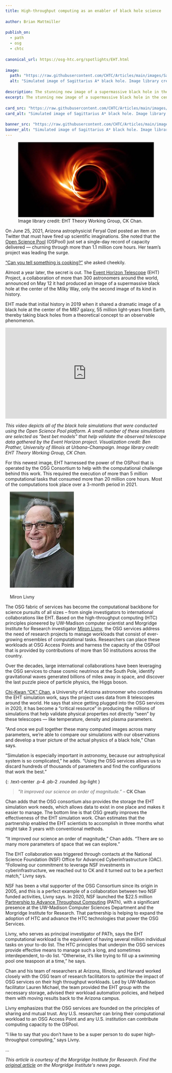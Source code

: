 ```yaml
---
title: High-throughput computing as an enabler of black hole science

author: Brian Mattmiller

publish_on:
  - path
  - osg
  - chtc

canonical_url: https://osg-htc.org/spotlights/EHT.html

image:
  path: "https://raw.githubusercontent.com/CHTC/Articles/main/images/SagA-black-hole.jpg"
  alt: "Simulated image of Sagittarius A* black hole. Image library credit: EHT Theory Working Group, CK Chan."
  
description: The stunning new image of a supermassive black hole in the center of the Milky Way was created by eight telescopes, 300 international astronomers and more than 5 million computational tasks. This Morgridge Institute article describes how the Wisconsin-based Open Science Pool helped make sense of it all.
excerpt: The stunning new image of a supermassive black hole in the center of the Milky Way was created by eight telescopes, 300 international astronomers and more than 5 million computational tasks. This Morgridge Institute article describes how the Wisconsin-based Open Science Pool helped make sense of it all.

card_src: "https://raw.githubusercontent.com/CHTC/Articles/main/images/SagA-black-hole.jpg"
card_alt: "Simulated image of Sagittarius A* black hole. Image library credit: EHT Theory Working Group, CK Chan."

banner_src: "https://raw.githubusercontent.com/CHTC/Articles/main/images/Black-hole-banner.jpg"
banner_alt: "Simulated image of Sagittarius A* black hole. Image library credit: EHT Theory Working Group, CK Chan."
---
```


<figure>
  <img src="https://raw.githubusercontent.com/CHTC/Articles/main/images/SagA-black-hole.jpg" alt="Simulated image of Sagittarius A* black hole. Image library credit: EHT Theory Working Group, CK Chan."/>
  <figcaption class="figure-caption">Image library credit: EHT Theory Working Group, CK Chan.<br/></figcaption>
</figure>

On June 25, 2021, Arizona astrophysicist Feryal Ozel posted an item on Twitter that must have fired up scientific imaginations. She noted that the [Open Science Pool](https://opensciencegrid.org/services/open_science_pool.html) (OSPool) just set a single-day record of capacity delivered — churning through more than 1.1 million core hours. Her team’s project was leading the surge.

[“Can you tell something is cooking?”](https://twitter.com/feryal_ozel/status/1408432954460688389) she asked cheekily.

Almost a year later, the secret is out. The [Event Horizon Telescope](https://eventhorizontelescope.org/) (EHT) Project, a collaboration of more than 300 astronomers around the world, announced on May 12 it had produced an image of a supermassive black hole at the center of the Milky Way, only the second image of its kind in history.

EHT made that initial history in 2019 when it shared a dramatic image of a black hole at the center of the M87 galaxy, 55 million light-years from Earth, thereby taking black holes from a theoretical concept to an observable phenomenon.

<div style="padding:56.25% 0 0 0;position:relative;"><iframe src="https://player.vimeo.com/video/708267814?h=4808a01598" style="position:absolute;top:0;left:0;width:100%;height:100%;" frameborder="0" allow="autoplay; fullscreen; picture-in-picture" allowfullscreen></iframe></div><script src="https://player.vimeo.com/api/player.js"></script>

*This video depicts all of the black hole simulations that were conducted using the Open Science Pool platform. A small number of these simulations are selected as “best bet models” that help validate the observed telescope data gathered by the Event Horizon project. Visualization credit: Ben Prather, University of Illinois at Urbana-Champaign. Image library credit: EHT Theory Working Group, CK Chan.*

For this newest image, EHT harnessed the power of the OSPool that is operated by the OSG Consortium to help with the computational challenge behind this work. This required the execution of more than 5 million computational tasks that consumed more than 20 million core hours. Most of the computations took place over a 3-month period in 2021.

<figure class="figure float-end" style="margin-left: 1em; width: 200px;">
  <img src='https://raw.githubusercontent.com/CHTC/Articles/main/images/Miron.jpg' class="figure-img img-fluid rounded" alt="Miron Livny" width="200px">
  <figcaption class="figure-caption"> <br/>Miron Livny</figcaption>
</figure>

The OSG fabric of services has become the computational backbone for science pursuits of all sizes – from single investigators to international collaborations like EHT. Based on the high-throughput computing (HTC) principles pioneered by UW-Madison computer scientist and Morgridge Institute for Research investigator [Miron Livny](https://morgridge.org/profile/miron-livny/), the OSG services address the need of research projects to manage workloads that consist of ever-growing ensembles of computational tasks. Researchers can place these workloads at OSG Access Points and harness the capacity of the OSPool that is provided by contributions of more than 50 institutions across the country.

Over the decades, large international collaborations have been leveraging the OSG services to chase cosmic neutrinos at the South Pole, identify gravitational waves generated billions of miles away in space, and discover the last puzzle piece of particle physics, the Higgs boson.

[Chi-Kwan “CK” Chan](https://www.as.arizona.edu/people/faculty/chi-kwan-chan), a University of Arizona astronomer who coordinates the EHT simulation work, says the project uses data from 8 telescopes around the world. He says that since getting plugged into the OSG services in 2020, it has become a “critical resource” in producing the millions of simulations that help validate physical properties not directly “seen” by these telescopes — like temperature, density and plasma parameters.

“And once we pull together these many computed images across many parameters, we’re able to compare our simulations with our observations and develop a truer picture of the actual physics of a black hole,” Chan says.

“Simulation is especially important in astronomy, because our astrophysical system is so complicated,” he adds. “Using the OSG services allows us to discard hundreds of thousands of parameters and find the configurations that work the best.”

{: .text-center .p-4 .pb-2 .rounded .bg-light }
> *"It improved our science an order of magnitude.”*
> – **CK Chan**

Chan adds that the OSG consortium also provides the storage the EHT simulation work needs, which allows data to exist in one place and makes it easier to manage. The bottom line is that OSG greatly improves the effectiveness of the EHT simulation work. Chan estimates that the partnership enabled the EHT scientists to accomplish in three months what might take 3 years with conventional methods.

“It improved our science an order of magnitude,” Chan adds. “There are so many more parameters of space that we can explore.”

The EHT collaboration was triggered through contacts at the National Science Foundation (NSF) Office for Advanced Cyberinfrastructure (OAC).  “Following our commitment to leverage NSF investments in cyberinfrastructure, we reached out to CK and it turned out to be a perfect match,” Livny says.

NSF has been a vital supporter of the OSG Consortium since its origin in 2005, and this is a perfect example of a collaboration between two NSF funded activities, Livny says. In 2020, NSF launched the $22.5 million [Partnership to Advance Throughput Computing](https://path-cc.io/) (PATh), with a significant presence at the UW-Madison Computer Sciences Department and the Morgridge Institute for Research. That partnership is helping to expand the adoption of HTC and advance the HTC technologies that power the OSG Services.

Livny, who serves as principal investigator of PATh, says the EHT computational workload is the equivalent of having several million individual tasks on your to-do list. The HTC principles that underpin the OSG services provide effective means to manage such a long, and sometimes interdependent, to-do list. “Otherwise, it’s like trying to fill up a swimming pool one teaspoon at a time,” he says.

Chan and his team of researchers at Arizona, Illinois, and Harvard worked closely with the OSG team of research facilitators to optimize the impact of OSG services on their high throughput workloads. Led by UW-Madison facilitator Lauren Michael, the team provided the EHT group with the necessary storage, advised their workload automation policies, and helped them with moving results back to the Arizona campus.

Livny emphasizes that the OSG services are founded on the principles of sharing and mutual trust. Any U.S. researcher can bring their computational workload to an OSG Access Point and any U.S. institution can contribute computing capacity to the OSPool.

“I like to say that you don’t have to be a super person to do super high-throughput computing,” says Livny.

...

*This article is courtesy of the Morgridge Institute for Research. Find the [original article](https://morgridge.org/story/high-throughput-computing-as-an-enabler-of-black-hole-science/) on the Morgridge Institute's news page.*
